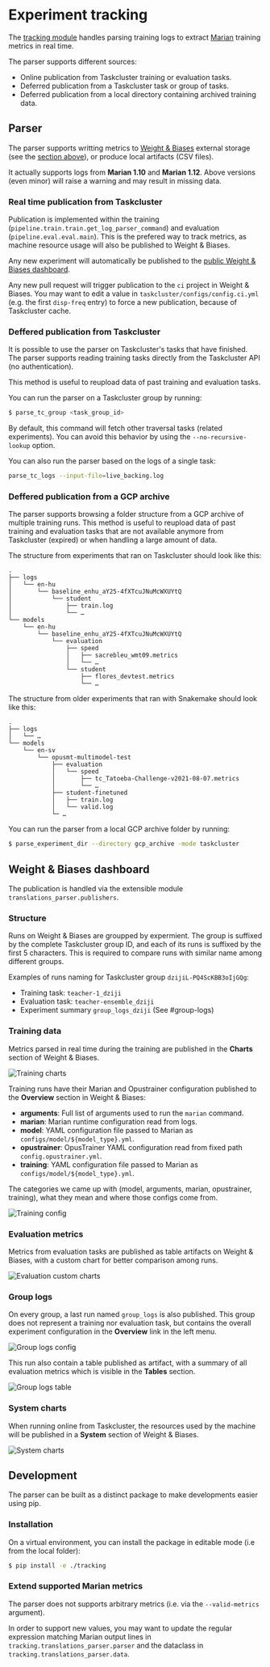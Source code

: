 # Experiment tracking

The [tracking module](/tracking) handles parsing training logs to extract [Marian](https://marian-nmt.github.io/) training metrics in real time.

The parser supports different sources:
* Online publication from Taskcluster training or evaluation tasks.
* Deferred publication from a Taskcluster task or group of tasks.
* Deferred publication from a local directory containing archived training data.

## Parser

The parser supports writting metrics to [Weight & Biases](https://wandb.ai/) external storage (see the [section above](#weight--biases-dashboard)), or produce local artifacts (CSV files).

It actually supports logs from **Marian 1.10** and **Marian 1.12**. Above versions (even minor) will raise a warning and may result in missing data.

### Real time publication from Taskcluster

Publication is implemented within the training (`pipeline.train.train.get_log_parser_command`) and evaluation (`pipeline.eval.eval.main`). This is the prefered way to track metrics, as machine resource usage will also be published to Weight & Biases.

Any new experiment will automatically be published to the [public Weight & Biases dashboard](https://wandb.ai/moz-translations/projects).

Any new pull request will trigger publication to the `ci` project in Weight & Biases. You may want to edit a value in `taskcluster/configs/config.ci.yml` (e.g. the first `disp-freq` entry) to force a new publication, because of Taskcluster cache.

### Deffered publication from Taskcluster

It is possible to use the parser on Taskcluster's tasks that have finished.
The parser supports reading training tasks directly from the Taskcluster API (no authentication).

This method is useful to reupload data of past training and evaluation tasks.

You can run the parser on a Taskcluster group by running:
```sh
$ parse_tc_group <task_group_id>
```
By default, this command will fetch other traversal tasks (related experiments). You can avoid this behavior by using the `--no-recursive-lookup` option.

You can also run the parser based on the logs of a single task:
```sh
parse_tc_logs --input-file=live_backing.log
```

### Deffered publication from a GCP archive

The parser supports browsing a folder structure from a GCP archive of multiple training runs.
This method is useful to reupload data of past training and evaluation tasks that are not available anymore from Taskcluster (expired) or when handling a large amount of data.

The structure from experiments that ran on Taskcluster should look like this:
```
.
├── logs
│   └── en-hu
│       └── baseline_enhu_aY25-4fXTcuJNuMcWXUYtQ
│           └── student
│               ├── train.log
│               └── …
└── models
    └── en-hu
        └── baseline_enhu_aY25-4fXTcuJNuMcWXUYtQ
            └── evaluation
                ├── speed
                │   ├── sacrebleu_wmt09.metrics
                │   └── …
                └── student
                    ├── flores_devtest.metrics
                    └── …
```

The structure from older experiments that ran with Snakemake should look like this:
```
.
├── logs
│   └── …
└── models
    └── en-sv
        └── opusmt-multimodel-test
            ├── evaluation
            │   └── speed
            │       ├── tc_Tatoeba-Challenge-v2021-08-07.metrics
            │       └── …
            ├── student-finetuned
            │   ├── train.log
            │   └── valid.log
            └─ …
```

You can run the parser from a local GCP archive folder by running:
```sh
$ parse_experiment_dir --directory gcp_archive -mode taskcluster
```

## Weight & Biases dashboard

The publication is handled via the extensible module `translations_parser.publishers`.

### Structure

Runs on Weight & Biases are groupped by expermient. The group is suffixed by the complete Taskcluster group ID, and each of its runs is suffixed by the first 5 characters. This is required to compare runs with similar name among different groups.

Examples of runs naming for Taskcluster group `dzijiL-PQ4ScKBB3oIjGQg`:
* Training task: `teacher-1_dziji`
* Evaluation task: `teacher-ensemble_dziji`
* Experiment summary `group_logs_dziji` (See #group-logs)

### Training data

Metrics parsed in real time during the training are published in the **Charts** section of Weight & Biases.

![Training charts](img/tracking/training_charts.png)

Training runs have their Marian and Opustrainer configuration published to the **Overview** section in Weight & Biases:

* **arguments**: Full list of arguments used to run the `marian` command.
* **marian**: Marian runtime configuration read from logs.
* **model**: YAML configuration file passed to Marian as `configs/model/${model_type}.yml`.
* **opustrainer**: OpusTrainer YAML configuration read from fixed path `config.opustrainer.yml`.
* **training**: YAML configuration file passed to Marian as `configs/model/${model_type}.yml`.

The categories we came up with (model, arguments, marian, opustrainer, training), what they mean and where those configs come from.

![Training config](img/tracking/run_config.png)

### Evaluation metrics

Metrics from evaluation tasks are published as table artifacts on Weight & Biases, with a custom chart for better comparison among runs.

![Evaluation custom charts](img/tracking/metrics.png)

### Group logs

On every group, a last run named `group_logs` is also published. This group does not represent a training nor evaluation task, but contains the overall experiment configuration in the **Overview** link in the left menu.

![Group logs config](img/tracking/experiment_config.png)

This run also contain a table published as artifact, with a summary of all evaluation metrics which is visible in the **Tables** section.

![Group logs table](img/tracking/group_logs_table.png)

### System charts

When running online from Taskcluster, the resources used by the machine will be published in a **System** section of Weight & Biases.

![System charts](img/tracking/system_charts.png)

## Development

The parser can be built as a distinct package to make developments easier using pip.

### Installation

On a virtual environment, you can install the package in editable mode (i.e from the local folder):
```sh
$ pip install -e ./tracking
```

### Extend supported Marian metrics

The parser does not supports arbitrary metrics (i.e. via the `--valid-metrics` argument).

In order to support new values, you may want to update the regular expression matching Marian output lines in `tracking.translations_parser.parser` and the dataclass in `tracking.translations_parser.data`.

